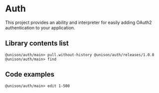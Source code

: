 # Auth

This project provides an ability and interpreter for easily adding OAuth2 authentication to your application.

## Library contents list

``` ucm
@unison/auth/main> pull.without-history @unison/auth/releases/1.0.0
@unison/auth/main> find
```

## Code examples

``` ucm
@unison/auth/main> edit 1-500
```
